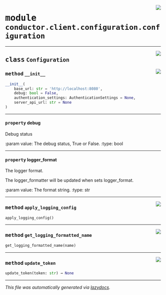 <!-- markdownlint-disable -->

<a href="../src/conductor/client/configuration/configuration.py#L0"><img align="right" style="float:right;" src="https://img.shields.io/badge/-source-cccccc?style=flat-square"></a>

# <kbd>module</kbd> `conductor.client.configuration.configuration`






---

<a href="../src/conductor/client/configuration/configuration.py#L8"><img align="right" style="float:right;" src="https://img.shields.io/badge/-source-cccccc?style=flat-square"></a>

## <kbd>class</kbd> `Configuration`




<a href="../src/conductor/client/configuration/configuration.py#L11"><img align="right" style="float:right;" src="https://img.shields.io/badge/-source-cccccc?style=flat-square"></a>

### <kbd>method</kbd> `__init__`

```python
__init__(
    base_url: str = 'http://localhost:8080',
    debug: bool = False,
    authentication_settings: AuthenticationSettings = None,
    server_api_url: str = None
)
```






---

#### <kbd>property</kbd> debug

Debug status 

:param value: The debug status, True or False. :type: bool 

---

#### <kbd>property</kbd> logger_format

The logger format. 

The logger_formatter will be updated when sets logger_format. 

:param value: The format string. :type: str 



---

<a href="../src/conductor/client/configuration/configuration.py#L105"><img align="right" style="float:right;" src="https://img.shields.io/badge/-source-cccccc?style=flat-square"></a>

### <kbd>method</kbd> `apply_logging_config`

```python
apply_logging_config()
```





---

<a href="../src/conductor/client/configuration/configuration.py#L112"><img align="right" style="float:right;" src="https://img.shields.io/badge/-source-cccccc?style=flat-square"></a>

### <kbd>method</kbd> `get_logging_formatted_name`

```python
get_logging_formatted_name(name)
```





---

<a href="../src/conductor/client/configuration/configuration.py#L116"><img align="right" style="float:right;" src="https://img.shields.io/badge/-source-cccccc?style=flat-square"></a>

### <kbd>method</kbd> `update_token`

```python
update_token(token: str) → None
```








---

_This file was automatically generated via [lazydocs](https://github.com/ml-tooling/lazydocs)._
